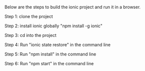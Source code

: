 Below are the steps to build the ionic project and run it in a browser.

  Step 1: clone the project

  Step 2: install ionic globally "npm install -g ionic"

  Step 3: cd into the project

  Step 4: Run "ionic state restore" in the command line

  Step 5: Run "npm install" in the command line

  Step 6: Run "npm start" in the command line